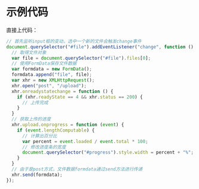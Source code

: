 # 示例代码

直接上代码：

```javascript
// 首先监听input框的变动，选中一个新的文件会触发change事件
document.querySelector("#file").addEventListener("change", function () {
  // 取得文件对象
  var file = document.querySelector("#file").files[0];
  // 使用FormData保存文件数据
  var formdata = new FormData();
  formdata.append("file", file);
  var xhr = new XMLHttpRequest();
  xhr.open("post", "/upload");
  xhr.onreadystatechange = function () {
    if (xhr.readyState == 4 && xhr.status == 200) {
      // 上传完成
    }
  }
  // 获取上传的进度
  xhr.upload.onprogress = function (event) {
    if (event.lengthComputable) {
      // 计算出百分比
      var percent = event.loaded / event.total * 100;
      // 修改进度条的宽度
      document.querySelector("#progress").style.width = percent + "%";
    }
  }
  // 由于是post方式，文件数据formdata通过send方法进行传递
  xhr.send(formdata);
});
```

<div id="gitalk-container"></div>
<link rel="stylesheet" href="https://cdn.jsdelivr.net/npm/gitalk@1/dist/gitalk.css">
<script src="https://cdn.jsdelivr.net/npm/gitalk@1/dist/gitalk.min.js"></script>
<script>
var gitalk = new Gitalk({
    clientID: "c17498a9a9fa6e17b36a",
    clientSecret: "556df0480f8f48e142432f50273ea149cf206c07",
    repo: "FE-learning",
    owner: "cumt-robin",
    admin: ["cumt-robin"],
    id: decodeURIComponent(location.pathname)
});
gitalk.render("gitalk-container");
</script>
